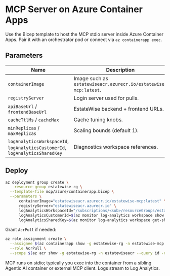 # MCP Server on Azure Container Apps

Use the Bicep template to host the MCP stdio server inside Azure Container Apps. Pair it with an orchestrator pod or connect via `az containerapp exec`.

## Parameters
| Name | Description |
|------|-------------|
| `containerImage` | Image such as `estatewiseacr.azurecr.io/estatewise-mcp:latest`. |
| `registryServer` | Login server used for pulls. |
| `apiBaseUrl` / `frontendBaseUrl` | EstateWise backend + frontend URLs. |
| `cacheTtlMs` / `cacheMax` | Cache tuning knobs. |
| `minReplicas` / `maxReplicas` | Scaling bounds (default 1). |
| `logAnalyticsWorkspaceId`, `logAnalyticsCustomerId`, `logAnalyticsSharedKey` | Diagnostics workspace references. |

## Deploy

```bash
az deployment group create \
  --resource-group estatewise-rg \
  --template-file mcp/azure/containerapp.bicep \
  --parameters \
      containerImage="estatewiseacr.azurecr.io/estatewise-mcp:latest" \
      registryServer="estatewiseacr.azurecr.io" \
      logAnalyticsWorkspaceId="/subscriptions/<sub>/resourceGroups/estatewise-rg/providers/Microsoft.OperationalInsights/workspaces/estatewise-law" \
      logAnalyticsCustomerId=$(az monitor log-analytics workspace show -g estatewise-rg -n estatewise-law --query customerId -o tsv) \
      logAnalyticsSharedKey=$(az monitor log-analytics workspace get-shared-keys -g estatewise-rg -n estatewise-law --query primarySharedKey -o tsv)
```

Grant `AcrPull` if needed:
```bash
az role assignment create \
  --assignee $(az containerapp show -g estatewise-rg -n estatewise-mcp --query identity.principalId -o tsv) \
  --role AcrPull \
  --scope $(az acr show -g estatewise-rg -n estatewiseacr --query id -o tsv)
```

MCP runs on stdio; typically you exec into the container from a sibling Agentic AI container or external MCP client. Logs stream to Log Analytics.

